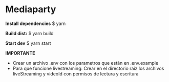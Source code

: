 # Mediaparty #

**Install dependencies**
$ yarn

**Build dist:**
$ yarn build

**Start dev**
$ yarn start


**IMPORTANTE**  
- Crear un archivo .env con los parametros que están en .env.example  
- Para que funcione livestreaming: Crear en el directorio raiz los archivos liveStreaming y videoId con permisos de lectura y escritura